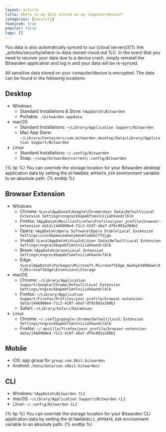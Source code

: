 ```yaml
---
layout: article
title: Where is my data stored on my computer/device?
categories: [security]
featured: true
popular: false
tags: []
---
```


You data is also automatically synced to our [cloud servers]({% link _articles/security/where-is-data-stored-cloud.md %}). In the event that you need to recover your data due to a device crash, simply reinstall the Bitwarden application and log in and your data will be re-synced.

All sensitive data stored on your computer/device is encrypted. The data can be found in the following locations:

## Desktop

- Windows
  - Standard Installations &amp; Store: `%AppData%\Bitwarden`
  - Portable: `.\bitwarden-appdata`
- macOS
  - Standard Installations: `~/Library/Application Support/Bitwarden`
  - Mac App Store: `~/Library/Containers/com.bitwarden.desktop/Data/Library/Application Support/Bitwarden`
- Linux
  - Standard Installations: `~/.config/Bitwarden`
  - Snap: `~/snap/bitwarden/current/.config/Bitwarden`

{% tip %}
You can override the storage location for your Bitwarden desktop application data by setting the `BITWARDEN_APPDATA_DIR` environment variable to an absolute path.
{% endtip %}

## Browser Extension

- Windows
  - Chrome: `%LocalAppData%\Google\Chrome\User Data\Default\Local Extension Settings\nngceckbapebfimnlniiiahkandclblb`
  - Firefox: `%AppData%\Mozilla\Firefox\Profiles\your_profile\browser-extension-data\{446900e4-71c2-419f-a6a7-df9c091e268b}`
  - Opera: `%AppData%\Opera Software\Opera Stable\Local Extension Settings\ccnckbpmaceehanjmeomladnmlffdjgn`
  - Vivaldi: `%LocalAppData%\Vivaldi\User Data\Default\Local Extension Settings\nngceckbapebfimnlniiiahkandclblb`
  - Brave: `%AppData%\brave\Local Extension Settings\nngceckbapebfimnlniiiahkandclblb`
  - Edge: `%LocalAppData%\Packages\Microsoft.MicrosoftEdge_8wekyb3d8bbwe\AC\MicrosoftEdge\Extensions\Storage`
- macOS
  - Chrome: `~/Library/Application Support/Google/Chrome/Default/Local Extension Settings/nngceckbapebfimnlniiiahkandclblb`
  - Firefox: `~/Library/Application Support/Firefox/Profiles/your_profile/browser-extension-data/{446900e4-71c2-419f-a6a7-df9c091e268b}`
  - Safari: `~/Library/Safari/Databases`
- Linux
  - Chrome: `~/.config/google-chrome/Default/Local Extension Settings/nngceckbapebfimnlniiiahkandclblb`
  - Firefox: `~/.mozilla/firefox/your_profile/browser-extension-data/{446900e4-71c2-419f-a6a7-df9c091e268b}`

## Mobile

- iOS: app group for `group.com.8bit.bitwarden`
- Android: `/data/data/com.x8bit.bitwarden/`

## CLI

- Windows: `%AppData%\Bitwarden CLI`
- macOS: `~/Library/Application Support/Bitwarden CLI`
- Linux: `~/.config/Bitwarden CLI`

{% tip %}
You can override the storage location for your Bitwarden CLI application data by setting the `BITWARDENCLI_APPDATA_DIR` environment variable to an absolute path.
{% endtip %}
